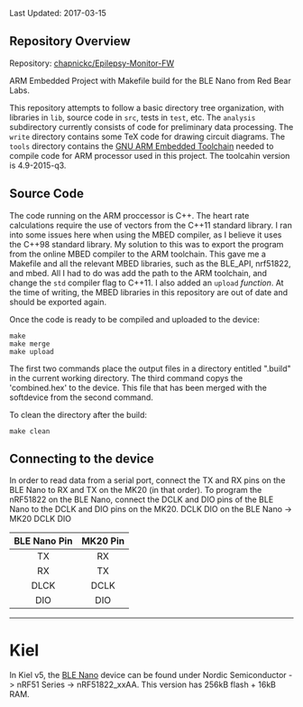 Last Updated: 2017-03-15

## Repository Overview

Repository: [chapnickc/Epilepsy-Monitor-FW](https://github.com/chapnickc/Epilepsy-Monitor-FW)

ARM Embedded Project with Makefile build for the BLE Nano from Red Bear Labs.

This repository attempts to follow a basic directory tree organization, 
with libraries in `lib`,  source code in `src`, tests in `test`, etc. 
The `analysis` subdirectory currently consists of code for preliminary data processing. 
The `write` directory contains some TeX code for drawing circuit diagrams. 
The `tools` directory contains the [GNU ARM Embedded Toolchain](https://launchpad.net/gcc-arm-embedded) needed 
to compile code for ARM processor used in this project. The toolcahin version is 4.9-2015-q3. 

## Source Code
The code running on the ARM proccessor is C++. 
The heart rate calculations require the use of vectors from the C++11 standard library. 
I ran into some issues here when using the MBED compiler, as I believe it uses the C++98 standard library.
My solution to this was to export the program from the online MBED compiler to the ARM toolchain. This gave me a 
Makefile and all the relevant MBED libraries, such as the BLE_API, nrf51822, and mbed. All I had to do was add 
the path to the ARM toolchain, and change the `std` compiler flag to C++11. I also added an `upload` *function*. 
At the time of writing, the MBED libraries 
in this repository are out of date and should be exported again.

Once the code is ready to be compiled and uploaded to the device:
```
make
make merge
make upload
```
The first two commands place the output files in a directory entitled ".build" 
in the current working directory. The third command copys the 'combined.hex' to the device. 
This file that has been merged with the softdevice from the second command.

To clean the directory after the build:
```
make clean
```


## Connecting to the device
In order to read data from a serial port, connect the TX and RX pins on the BLE Nano to RX and TX on the MK20 (in that order).
To program the nRF51822 on the BLE Nano, connect the DCLK and DIO pins of the BLE Nano to the DCLK and DIO pins on the MK20.
DCLK DIO on the BLE Nano -> MK20 DCLK DIO

| BLE Nano Pin  | MK20 Pin |
|:-------------:|:--------:|
| TX | RX |
| RX | TX |
| DLCK | DCLK |
| DIO | DIO |

-------------------------------

# Kiel 
In Kiel v5, the [BLE Nano](https://developer.mbed.org/platforms/RedBearLab-BLE-Nano/) device can be found under
Nordic Semiconductor -> nRF51 Series ->  nRF51822_xxAA. 
This version has 256kB flash + 16kB RAM.

 
